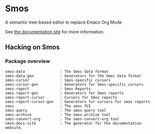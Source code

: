 # Smos

A semantic tree-based editor to replace Emacs Org Mode

See [the documentation site](https://smos.cs-syd.eu) for more information.


## Hacking on Smos

### Package overview

```
smos-data                : The Smos data format
smos-data-gen            : Generators for the Smos data format
smos-cursor              : Smos-specific cursors
smos-cursor-gen          : Generators for Smos-specific cursors
smos-report              : Smos Reports
smos-report-gen          : Generators for Smos reports
smos-report-cursor       : Cursors for Smos reports
smos-report-cursor-gen   : Generators for cursors for smos reports
smos                     : The smos TUI
smos-query               : The smos-query tool
smos-archive             : The smos-archive tool
smos-convert-org         : The smos-convert-org tool
smos-docs-site           : The generator for the documentation website.
```



